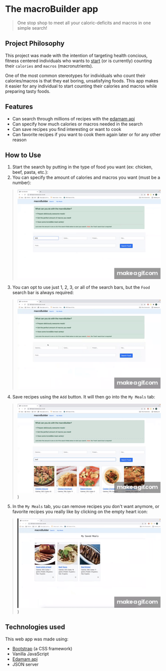 # The macroBuilder app

>One stop shop to meet all your caloric-deficits and macros in one simple search!

## Project Philosophy

This project was made with the intention of targeting health concious, fitness centered individuals who wants to [start](https://blog.eatthismuch.com/what-you-should-know-about-counting-macros/) (or is currently) counting their `calories` and `macros` (macronutrients).

One of the most common stereotypes for individuals who count their calories/macros is that they eat boring, unsatisfying foods. This app makes it easier for any individual to start counting their calories and macros while preparing tasty foods.

## Features

- Can search through millions of recipes with the [edamam api](https://developer.edamam.com/)
- Can specify how much calories or macros needed in the search
- Can save recipes you find interesting or want to cook
- Can favorite recipes if you want to cook them again later or for any other reason

## How to Use

1. Start the search by putting in the type of food you want (ex: chicken, beef, pasta, etc.):
2. You can specify the amount of calories and macros you want (must be a number):
> ![image](./img/step1.gif)
3. You can opt to use just 1, 2, 3, or all of the search bars, but the `Food` search bar is always required:
> ![image](./img/step2.gif)
4. Save recipes using the `Add` button. It will then go into the `My Meals` tab:
> ![image](./img/step3.gif))
5. In the `My Meals` tab, you can remove recipes you don't want anymore, or favorite recipes you really like by clicking on the empty heart icon:
> ![image](./img/step4.gif))

## Technologies used

This web app was made using: 
- [Bootstrap](https://getbootstrap.com/) (a CSS framework) 
- Vanilla JavaScript  
- [Edamam api](https://developer.edamam.com/) 
- JSON server






